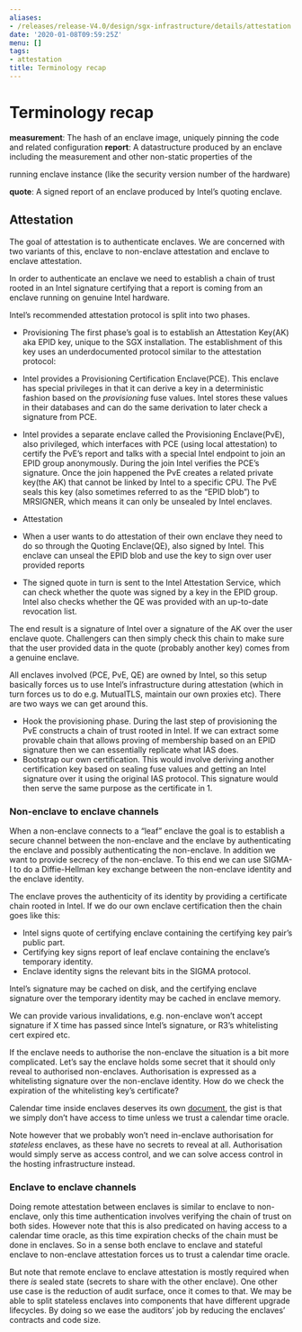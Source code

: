 ```yaml
---
aliases:
- /releases/release-V4.0/design/sgx-infrastructure/details/attestation.html
date: '2020-01-08T09:59:25Z'
menu: []
tags:
- attestation
title: Terminology recap
---
```



# Terminology recap

**measurement**: The hash of an enclave image, uniquely pinning the code and related configuration
**report**: A datastructure produced by an enclave including the measurement and other non-static properties of the


running enclave instance (like the security version number of the hardware)


**quote**: A signed report of an enclave produced by Intel’s quoting enclave.


## Attestation

The goal of attestation is to authenticate enclaves. We are concerned with two variants of this, enclave to non-enclave
attestation and enclave to enclave attestation.

In order to authenticate an enclave we need to establish a chain of trust rooted in an Intel signature certifying that a
report is coming from an enclave running on genuine Intel hardware.

Intel’s recommended attestation protocol is split into two phases.


* Provisioning
The first phase’s goal is to establish an Attestation Key(AK) aka EPID key, unique to the SGX installation.
The establishment of this key uses an underdocumented protocol similar to the attestation protocol:
* Intel provides a Provisioning Certification Enclave(PCE). This enclave has special privileges in that it can derive a
key in a deterministic fashion based on the *provisioning* fuse values. Intel stores these values in their databases
and can do the same derivation to later check a signature from PCE.
* Intel provides a separate enclave called the Provisioning Enclave(PvE), also privileged, which interfaces with PCE
(using local attestation) to certify the PvE’s report and talks with a special Intel endpoint to join an EPID group
anonymously. During the join Intel verifies the PCE’s signature. Once the join happened the PvE creates a related
private key(the AK) that cannot be linked by Intel to a specific CPU. The PvE seals this key (also sometimes referred
to as the “EPID blob”) to MRSIGNER, which means it can only be unsealed by Intel enclaves.


* Attestation
* When a user wants to do attestation of their own enclave they need to do so through the Quoting Enclave(QE), also
signed by Intel. This enclave can unseal the EPID blob and use the key to sign over user provided reports
* The signed quote in turn is sent to the Intel Attestation Service, which can check whether the quote was signed by a
key in the EPID group. Intel also checks whether the QE was provided with an up-to-date revocation list.



The end result is a signature of Intel over a signature of the AK over the user enclave quote. Challengers can then
simply check this chain to make sure that the user provided data in the quote (probably another key) comes from a
genuine enclave.

All enclaves involved (PCE, PvE, QE) are owned by Intel, so this setup basically forces us to use Intel’s infrastructure
during attestation (which in turn forces us to do e.g. MutualTLS, maintain our own proxies etc). There are two ways we
can get around this.


* Hook the provisioning phase. During the last step of provisioning the PvE constructs a chain of trust rooted in
Intel. If we can extract some provable chain that allows proving of membership based on an EPID signature then we can
essentially replicate what IAS does.
* Bootstrap our own certification. This would involve deriving another certification key based on sealing fuse values
and getting an Intel signature over it using the original IAS protocol. This signature would then serve the same
purpose as the certificate in 1.


### Non-enclave to enclave channels

When a non-enclave connects to a “leaf” enclave the goal is to establish a secure channel between the non-enclave and
the enclave by authenticating the enclave and possibly authenticating the non-enclave. In addition we want to provide
secrecy of the non-enclave. To this end we can use SIGMA-I to do a Diffie-Hellman key exchange between the non-enclave
identity and the enclave identity.

The enclave proves the authenticity of its identity by providing a certificate chain rooted in Intel. If we do our own
enclave certification then the chain goes like this:


* Intel signs quote of certifying enclave containing the certifying key pair’s public part.
* Certifying key signs report of leaf enclave containing the enclave’s temporary identity.
* Enclave identity signs the relevant bits in the SIGMA protocol.

Intel’s signature may be cached on disk, and the certifying enclave signature over the temporary identity may be cached
in enclave memory.

We can provide various invalidations, e.g. non-enclave won’t accept signature if X time has passed since Intel’s
signature, or R3’s whitelisting cert expired etc.

If the enclave needs to authorise the non-enclave the situation is a bit more complicated. Let’s say the enclave holds
some secret that it should only reveal to authorised non-enclaves. Authorisation is expressed as a whitelisting
signature over the non-enclave identity. How do we check the expiration of the whitelisting key’s certificate?

Calendar time inside enclaves deserves its own [document](time.md), the gist is that we simply don’t have access to time
unless we trust a calendar time oracle.

Note however that we probably won’t need in-enclave authorisation for *stateless* enclaves, as these have no secrets to
reveal at all. Authorisation would simply serve as access control, and we can solve access control in the hosting
infrastructure instead.


### Enclave to enclave channels

Doing remote attestation between enclaves is similar to enclave to non-enclave, only this time authentication involves
verifying the chain of trust on both sides. However note that this is also predicated on having access to a calendar
time oracle, as this time expiration checks of the chain must be done in enclaves. So in a sense both enclave to enclave
and stateful enclave to non-enclave attestation forces us to trust a calendar time oracle.

But note that remote enclave to enclave attestation is mostly required when there *is* sealed state (secrets to share
with the other enclave). One other use case is the reduction of audit surface, once it comes to that. We may be able to
split stateless enclaves into components that have different upgrade lifecycles. By doing so we ease the auditors’ job
by reducing the enclaves’ contracts and code size.

